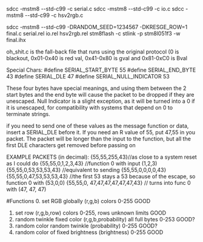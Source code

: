 sdcc -mstm8 --std-c99 -c serial.c
sdcc -mstm8 --std-c99 -c io.c
sdcc -mstm8 --std-c99 -c hsv2rgb.c

sdcc -mstm8 --std-c99 -DRANDOM_SEED=1234567 -DKRESGE_ROW=1 final.c serial.rel io.rel hsv2rgb.rel
stm8flash -c stlink -p stm8l051f3 -w final.ihx 

oh_shit.c is the fall-back file that runs using the original protocol (0 is blackout, 0x01-0x40 is red val, 0x41-0x80 is gval and 0x81-0xC0 is Bval


Special Chars:
#define SERIAL_START_BYTE 55
#define SERIAL_END_BYTE 43
#define SERIAL_DLE 47
#define SERIAL_NULL_INDICATOR 53

These four bytes have special meanings, and using them between the 2 start bytes and the end byte will cause the packet to be dropped if they are unescaped.
Null Indicator is a slight exception, as it will be turned into a 0 if it is unescaped, for compatibility with systems that depend on 0 to terminate strings.

if you need to send one of these values as the message function or data, insert a SERIAL_DLE before it.  If you need an R value of 55, put 47,55 in you packet.  The packet will be longer than the input to the function, but all the first DLE characters get removed before passing on

EXAMPLE PACKETS (in decimal):
{55,55,255,43}//as close to a system reset as I could do
{55,55,0,1,2,3,43} //function 0 with input (1,2,3)
{55,55,0,53,53,53,43} //equivalent to sending {55,55,0,0,0,0,43}
{55,55,0,47,53,53,53,43} //the first 53 stays a 53 because of the escape, so function 0 with (53,0,0)
{55,55,0, 47,47,47,47,47,47,43} // turns into func 0 with (47, 47, 47)

#Functions
0. set RGB globally (r,g,b) colors 0-255								GOOD
1. set row (r,g,b,row)  colors 0-255, rows unknown limits						GOOD
2. random twinkle fixed color (r,g,b,probability) all full bytes 0-253               		        GOOD?
3. random color random twinkle (probability) 0-255   							GOOD?
4. random color of fixed brightness (brightness) 0-255							GOOD
